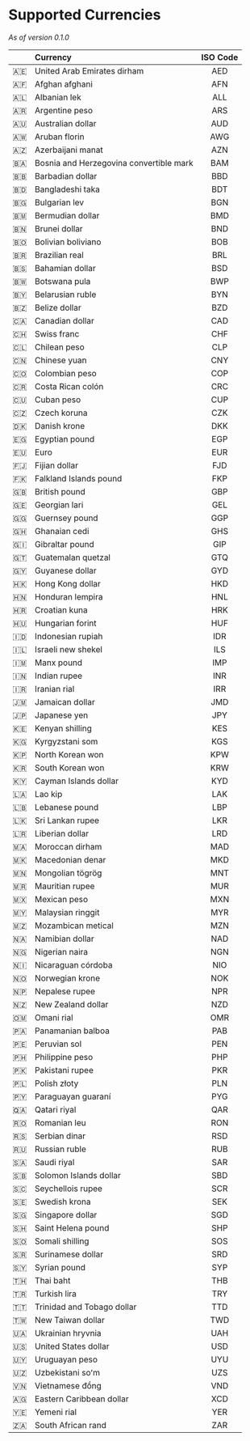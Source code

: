 Supported Currencies
====================

_As of version 0.1.0_

|       | Currency | ISO Code |
| :---: | :------- |:--------:|
| :united_arab_emirates: | United Arab Emirates dirham | AED |
| :afghanistan: | Afghan afghani | AFN |
| :albania: | Albanian lek | ALL |
| :argentina:| Argentine peso | ARS |
| :australia: | Australian dollar | AUD |
| :aruba: | Aruban florin | AWG |
| :azerbaijan: | Azerbaijani manat | AZN |
| :bosnia_herzegovina: | Bosnia and Herzegovina convertible mark | BAM |
| :barbados: | Barbadian dollar | BBD |
| :bangladesh: | Bangladeshi taka | BDT |
| :bulgaria: | Bulgarian lev | BGN |
| :bermuda: | Bermudian dollar | BMD |
| :brunei: | Brunei dollar | BND |
| :bolivia: | Bolivian boliviano | BOB |
| :brazil: | Brazilian real | BRL |
| :bahamas: | Bahamian dollar | BSD |
| :botswana: | Botswana pula | BWP |
| :belarus: | Belarusian ruble | BYN |
| :belize: | Belize dollar | BZD |
| :canada: | Canadian dollar | CAD |
| :switzerland: | Swiss franc | CHF |
| :chile: | Chilean peso | CLP |
| :cn: | Chinese yuan | CNY |
| :colombia: | Colombian peso | COP |
| :costa_rica: | Costa Rican colón | CRC |
| :cuba: | Cuban peso | CUP |
| :czech_republic: | Czech koruna | CZK |
| :denmark: | Danish krone | DKK |
| :egypt: | Egyptian pound | EGP |
| :eu: | Euro | EUR |
| :fiji: | Fijian dollar | FJD |
| :falkland_islands: | Falkland Islands pound | FKP |
| :gb: | British pound | GBP |
| :georgia: | Georgian lari | GEL |
| :guernsey: | Guernsey pound | GGP |
| :ghana: | Ghanaian cedi | GHS |
| :gibraltar: | Gibraltar pound | GIP |
| :guatemala: | Guatemalan quetzal | GTQ |
| :guyana: | Guyanese dollar | GYD |
| :hong_kong: | Hong Kong dollar | HKD |
| :honduras: | Honduran lempira | HNL |
| :croatia: | Croatian kuna | HRK |
| :hungary: | Hungarian forint | HUF |
| :indonesia: | Indonesian rupiah | IDR |
| :israel: | Israeli new shekel | ILS |
| :isle_of_man: | Manx pound | IMP |
| :india: | Indian rupee | INR |
| :iran: | Iranian rial | IRR |
| :jamaica: | Jamaican dollar | JMD |
| :jp: | Japanese yen | JPY |
| :kenya: | Kenyan shilling | KES |
| :kyrgyzstan: | Kyrgyzstani som | KGS |
| :north_korea: | North Korean won | KPW |
| :kr: | South Korean won | KRW |
| :cayman_islands: | Cayman Islands dollar | KYD |
| :laos: | Lao kip | LAK |
| :lebanon: | Lebanese pound | LBP |
| :sri_lanka: | Sri Lankan rupee | LKR |
| :liberia: | Liberian dollar | LRD |
| :morocco: | Moroccan dirham | MAD |
| :macedonia: | Macedonian denar | MKD |
| :mongolia: | Mongolian tögrög | MNT |
| :mauritania: | Mauritian rupee | MUR |
| :mexico: | Mexican peso | MXN |
| :malaysia: | Malaysian ringgit | MYR |
| :mozambique: | Mozambican metical | MZN |
| :namibia: | Namibian dollar | NAD |
| :nigeria: | Nigerian naira | NGN |
| :nicaragua: | Nicaraguan córdoba | NIO |
| :norway: | Norwegian krone | NOK |
| :nepal: | Nepalese rupee | NPR |
| :new_zealand: | New Zealand dollar | NZD |
| :oman: | Omani rial | OMR |
| :panama: | Panamanian balboa | PAB |
| :peru: | Peruvian sol | PEN |
| :philippines: | Philippine peso | PHP |
| :pakistan: | Pakistani rupee | PKR |
| :poland: | Polish złoty | PLN |
| :paraguay: | Paraguayan guaraní | PYG |
| :qatar: | Qatari riyal | QAR |
| :romania: | Romanian leu | RON |
| :serbia: | Serbian dinar | RSD |
| :ru: | Russian ruble | RUB |
| :saudi_arabia: | Saudi riyal | SAR |
| :solomon_islands: | Solomon Islands dollar | SBD |
| :seychelles: | Seychellois rupee | SCR |
| :sweden: | Swedish krona | SEK |
| :singapore: | Singapore dollar | SGD |
| :st_helena: | Saint Helena pound | SHP |
| :somalia: | Somali shilling | SOS |
| :suriname: | Surinamese dollar | SRD |
| :syria: | Syrian pound | SYP |
| :thailand: | Thai baht | THB |
| :tr: | Turkish lira | TRY |
| :trinidad_tobago: | Trinidad and Tobago dollar | TTD |
| :taiwan: | New Taiwan dollar | TWD |
| :ukraine: | Ukrainian hryvnia | UAH |
| :us: | United States dollar | USD |
| :uruguay: | Uruguayan peso | UYU |
| :uzbekistan: | Uzbekistani soʻm | UZS |
| :vietnam: | Vietnamese đồng | VND |
| :antigua_barbuda: | Eastern Caribbean dollar | XCD |
| :yemen: | Yemeni rial | YER |
| :south_africa: | South African rand | ZAR |
